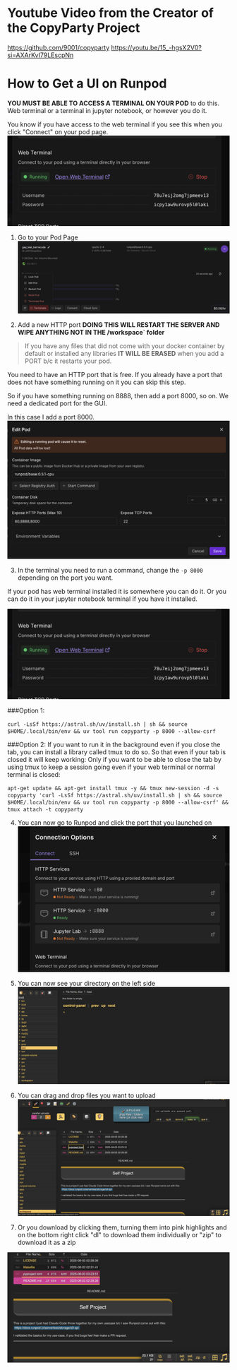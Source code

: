 # Youtube Video from the Creator of the CopyParty Project
https://github.com/9001/copyparty
https://youtu.be/15_-hgsX2V0?si=AXArKvI79LEscpNn


# How to Get a UI on Runpod

**YOU MUST BE ABLE TO ACCESS A TERMINAL ON YOUR POD** to do this. Web terminal or a terminal in jupyter notebook, or however you do it.

You know if you have access to the web terminal if you see this when you click "Connect" on your pod page.
![Add HTTP](webterminal.png)


1. Go to your Pod Page
![Add HTTP](edit.png)

2. Add a new HTTP port
**DOING THIS WILL RESTART THE SERVER AND WIPE ANYTHING NOT IN THE /workspace` folder**

> If you have any files that did not come with your docker container by default or installed any libraries **IT WILL BE ERASED** when you add a PORT b/c it restarts your pod.

You need to have an HTTP port that is free. If you already have a port that does not have something running on it you can skip this step.

So if you have something running on 8888, then add a port 8000, so on.
We need a dedicated port for the GUI.

In this case I add a port 8000.
![Add HTTP](addhttp.png)

3. In the terminal you need to run a command, change the `-p 8000` depending on the port you want.

If your pod has web terminal installed it is somewhere you can do it. Or you can do it in your jupyter notebook terminal if you have it installed. 

![Add HTTP](webterminal.png)

###Option 1:
```
curl -LsSf https://astral.sh/uv/install.sh | sh && source $HOME/.local/bin/env && uv tool run copyparty -p 8000 --allow-csrf
```

###Option 2:
If you want to run it in the background even if you close the tab, you can install a library called tmux to do so. So that even if your tab is closed it will keep working:
Only if you want to be able to close the tab by using tmux to keep a session going even if your web terminal or normal terminal is closed:
```
apt-get update && apt-get install tmux -y && tmux new-session -d -s copyparty 'curl -LsSf https://astral.sh/uv/install.sh | sh && source $HOME/.local/bin/env && uv tool run copyparty -p 8000 --allow-csrf' && tmux attach -t copyparty
```

4. You can now go to Runpod and click the port that you launched on
![Add HTTP](port.png)

5. You can now see your directory on the left side
![Add HTTP](directory.png)

6. You can drag and drop files you want to upload
![Add HTTP](upload.png)
7. Or you download by clicking them, turning them into pink highlights and on the bottom right click "dl" to download them individually or "zip" to download it as a zip

![Add HTTP](download.png)
